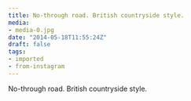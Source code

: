 ```yaml
---
title: No-through road. British countryside style.
media:
- media-0.jpg
date: "2014-05-18T11:55:24Z"
draft: false
tags:
- imported
- from-instagram
---
```

No-through road. British countryside style.
